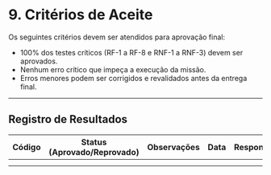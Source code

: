 # 9. Critérios de Aceite

Os seguintes critérios devem ser atendidos para aprovação final:

- 100% dos testes críticos (RF-1 a RF-8 e RNF-1 a RNF-3) devem ser aprovados.  
- Nenhum erro crítico que impeça a execução da missão.  
- Erros menores podem ser corrigidos e revalidados antes da entrega final.  

---

## Registro de Resultados

| Código | Status (Aprovado/Reprovado) | Observações | Data | Responsável | Requisito Relacionado |
|--------|------------------------------|--------------|------|--------------|------------------------|
|  |  |  |  |  |  |
|  |  |  |  |  |  |

